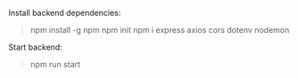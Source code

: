 Install backend dependencies:

> npm install -g npm
> npm init
> npm i express axios cors dotenv nodemon

Start backend:

> npm run start
